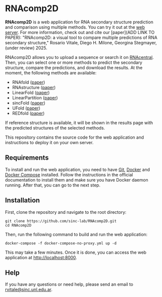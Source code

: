# RNAcomp2D

**RNAcomp2D** is a web application for RNA secondary structure prediction and
comparison using multiple methods. You can try it out at the [web
server](https://webdemos.sinc.unl.edu.ar/RNAcomp2D/). For more information,
check out and cite our [paper](ADD LINK TO PAPER):
"RNAcomp2D: a visual tool to compare multiple predictions of RNA secondary
structure," Rosario Vitale, Diego H. Milone, Georgina Stegmayer, (under review)
2025.

RNAcomp2D allows you to upload a sequence or search it on
[RNAcentral](https://rnacentral.org/). Then, you can select one or more methods to predict the
secondary structure, compare the predictions, and download the results. At the
moment, the following methods are available:

- RNAfold ([paper](https://doi.org/10.1186/1748-7188-6-26))
- RNAstructure ([paper](https://doi.org/10.1186/1471-2105-11-129))
- LinearFold ([paper](https://doi.org/10.1093/bioinformatics/btz375))
- LinearPartition ([paper](https://doi.org/10.1093/bioinformatics/btaa460))
- sincFold ([paper](https://doi.org/10.1093/bib/bbae271))
- UFold ([paper](https://doi.org/10.1093/nar/gkab1074))
- REDfold ([paper](https://doi.org/10.1186/s12859-023-05238-8))

If reference structure is available, it will be shown in the
results page with the predicted structures of the selected methods.

This repository contains the source code for the web application and
instructions to deploy it on your own server.

## Requirements

To install and run the web application, you need to have [Git](https://git-scm.com/),
[Docker](https://www.docker.com/) and [Docker Compose](https://docs.docker.com/compose/)
installed. Follow the instructions in the official documentation to install
them and make sure you have Docker daemon running. After that, you can go to the next step.

## Installation

First, clone the repository and navigate to the root directory:

```
git clone https://github.com/sinc-lab/RNAcomp2D.git
cd RNAcomp2D
```

Then, run the following command to build and run the web application:

```
docker-compose -f docker-compose-no-proxy.yml up -d
```

This may take a few minutes. Once it is done, you can access the web application at
[http://localhost:8000](http://localhost:8000).

## Help

If you have any questions or need help, please send an email to
[rvitale@sinc.unl.edu.ar](mailto:rvitale@sinc.unl.edu.ar).

